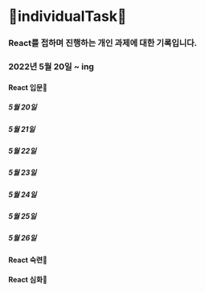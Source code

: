 # :yellow_heart:individualTask:yellow_heart:
### React를 접하며 진행하는 개인 과제에 대한 기록입니다. 
### 2022년 5월 20일 ~ ing

#### React 입문:baby_chick:
##### 5월 20일 
##### 5월 21일
##### 5월 22일
##### 5월 23일
##### 5월 24일
##### 5월 25일
##### 5월 26일

#### React 숙련:seedling:

#### React 심화:hatched_chick:
